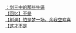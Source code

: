 [：剑三中的那些牛逼](http://tieba.baidu.com/p/2532109016?see_lz=1&pn=)   
[【回忆】不是](http://tieba.baidu.com/p/2532687985?see_lz=1&pn=)   
[【树洞】怕是梦一场，余我空欢喜](http://tieba.baidu.com/p/2531949806?see_lz=1&pn=)   
[【这才不是](http://tieba.baidu.com/p/2533356697?see_lz=1&pn=)   
